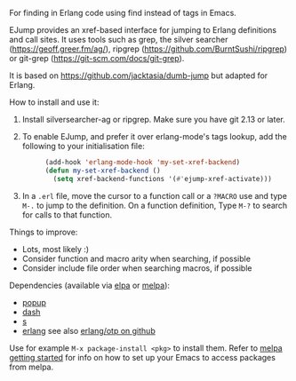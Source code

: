 For finding in Erlang code using find instead of tags in Emacs.

EJump provides an xref-based interface for jumping to Erlang
definitions and call sites. It uses tools such as grep, the
silver searcher (https://geoff.greer.fm/ag/), ripgrep
(https://github.com/BurntSushi/ripgrep) or git-grep
(https://git-scm.com/docs/git-grep).

It is based on https://github.com/jacktasia/dumb-jump
but adapted for Erlang.

How to install and use it:

1. Install silversearcher-ag or ripgrep. Make sure you have git 2.13 or
   later.

2. To enable EJump, and prefer it over erlang-mode's tags lookup,
   add the following to your initialisation file:

```el
         (add-hook 'erlang-mode-hook 'my-set-xref-backend)
         (defun my-set-xref-backend ()
           (setq xref-backend-functions '(#'ejump-xref-activate)))
```
3. In a `.erl` file, move the cursor to a function call or a `?MACRO`
   use and type `M-.` to jump to the definition. On a function
   definition, Type `M-?` to search for calls to that function.

Things to improve:

- Lots, most likely :)
- Consider function and macro arity when searching, if possible
- Consider include file order when searching macros, if possible

Dependencies (available via [elpa](https://elpa.gnu.org/) or
[melpa](https://melpa.org/)):

* [popup](https://github.com/auto-complete/popup-el)
* [dash](https://github.com/magnars/dash.el)
* [s](https://github.com/magnars/s.el)
* [erlang](https://melpa.org/#/erlang) see also [erlang/otp on github](https://github.com/erlang/otp/tree/master/lib/tools/emacs)

Use for example `M-x package-install <pkg>` to install them.  Refer to
[melpa getting started](https://melpa.org/#/getting-started) for
info on how to set up your Emacs to access packages from melpa.
